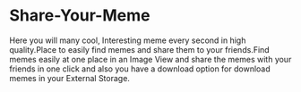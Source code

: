 # Share-Your-Meme
Here you will many cool, Interesting meme every second in high quality.Place to easily find memes and share them to your friends.Find memes easily at one place in an Image View and share the memes with your friends in one click and also you have a download option for download memes in your External Storage.
